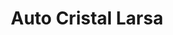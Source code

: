 ---
title: "Auto Cristal Larsa"
url: /lleida/auto-cristal-larsa/
shop: reparación de automóviles
---